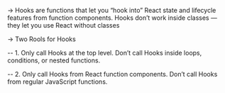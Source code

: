 -> Hooks are functions that let you “hook into” React state and lifecycle features from function components. Hooks don’t work inside classes — they let you use React without classes

-> Two Rools for Hooks

-- 1. Only call Hooks at the top level. Don’t call Hooks inside loops, conditions, or nested functions.

-- 2. Only call Hooks from React function components. Don’t call Hooks from regular JavaScript functions.

